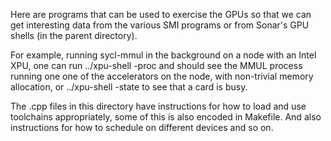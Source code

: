 Here are programs that can be used to exercise the GPUs so that we can
get interesting data from the various SMI programs or from Sonar's GPU
shells (in the parent directory).

For example, running sycl-mmul in the background on a node with an
Intel XPU, one can run ../xpu-shell -proc and should see the MMUL
process running one one of the accelerators on the node, with
non-trivial memory allocation, or ../xpu-shell -state to see that a
card is busy.

The .cpp files in this directory have instructions for how to load and
use toolchains appropriately, some of this is also encoded in
Makefile.  And also instructions for how to schedule on different
devices and so on.
